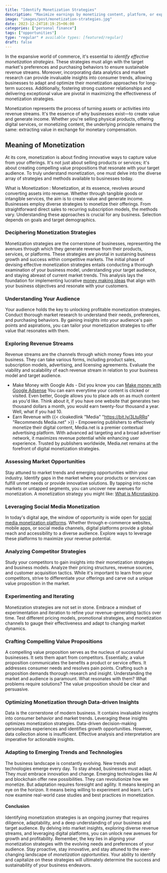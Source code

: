 ```yaml
---
title: "Identify Monetization Strategies"
description: "Maximize earnings by monetizing content, platform, or expertise. Explore revenue streams like advertising, affiliate marketing, and digital products."
image: "images/post/monetization-strategies.jpg"
date: 2023-12-24T18:19:25+06:00
categories: ["personal finance"]
tags: ["opportunities"]
type: "regular" # available types: [featured/regular]
draft: false
---
```


In the expansive world of commerce, it's essential to _identify effective monetization strategies_. These strategies must align with the target market's preferences and purchasing behaviors to ensure sustainable revenue streams. Moreover, incorporating data analytics and market research can provide invaluable insights into consumer trends, allowing businesses to adapt and optimize their monetization approaches for long-term success. Additionally, fostering strong customer relationships and delivering exceptional value are pivotal in maximizing the effectiveness of monetization strategies.

Monetization represents the process of turning assets or activities into revenue streams. It's the essence of why businesses exist—to create value and generate income. Whether you're selling physical products, offering digital services, or monetizing content, the underlying principle remains the same: extracting value in exchange for monetary compensation.

## Meaning of Monetization

At its core, monetization is about finding innovative ways to capture value from your offerings. It's not just about selling products or services; it's about creating compelling value propositions that resonate with your target audience. To truly understand monetization, one must delve into the diverse array of strategies and methods available to businesses today.

What is Monetization
: Monetization, at its essence, revolves around converting assets into revenue. Whether through tangible goods or intangible services, the aim is to create value and generate income. Businesses employ diverse strategies to monetize their offerings. From straightforward direct sales to recurring subscription models, the methods vary. Understanding these approaches is crucial for any business. Selection depends on goals and target demographics.

### Deciphering Monetization Strategies

Monetization strategies are the cornerstone of businesses, representing the avenues through which they generate revenue from their products, services, or platforms. These strategies are pivotal in sustaining business growth and success within competitive markets. The initial phase of devising effective monetization strategies entails conducting a thorough examination of your business model, understanding your target audience, and staying abreast of current market trends. This analysis lays the foundation for implementing lucrative [money making ideas](/blog/ways-to-make-money-online) that align with your business objectives and resonate with your customers.

### Understanding Your Audience

Your audience holds the key to unlocking profitable monetization strategies. Conduct thorough market research to understand their needs, preferences, and purchasing behaviors. By gaining insights into your audience's pain points and aspirations, you can tailor your monetization strategies to offer value that resonates with them.

### Exploring Revenue Streams

Revenue streams are the channels through which money flows into your business. They can take various forms, including product sales, subscription models, advertising, and licensing agreements. Evaluate the viability and scalability of each revenue stream in relation to your business model and target audience.

- Make Money with Google Ads - Did you know you can [Make money with Google Adsense](/blog/how-to-make-money-with-google-ads) You can earn everytime your content is clicked or visited. Even better, Google allows you to place ads on as much content as you'd like. Think about it, if you have one website that generates two thousand dollars a month, you would earn twenty-four thousand a year. Well, what if you had 10.
- Earn Revenue with {{< cloakedlink "Media" "<https://bit.ly/3LtuRRq>" "Recommends Media.net" >}} - Empowering publishers to effectively monetize their digital content, Media.net is a premier contextual advertising platform. With advanced ad targeting and a broad advertiser network, it maximizes revenue potential while enhancing user experience. Trusted by publishers worldwide, Media.net remains at the forefront of digital monetization strategies.

### Assessing Market Opportunities

Stay attuned to market trends and emerging opportunities within your industry. Identify gaps in the market where your products or services can fulfill unmet needs or provide innovative solutions. By tapping into niche markets or untapped segments, you can uncover new avenues for monetization. A monetization strategy you might like: [What is Microtasking](/blog/what-is-microtasking).

### Leveraging Social Media Monetization

In today's digital age, the window of opportunity is wide open for [social media monetization platforms](/blog/social-media-monetization). Whether through e-commerce websites, mobile apps, or social media channels, digital platforms provide a global reach and accessibility to a diverse audience. Explore ways to leverage these platforms to maximize your revenue potential.

### Analyzing Competitor Strategies

Study your competitors to gain insights into their monetization strategies and business models. Analyze their pricing structures, revenue sources, and customer acquisition tactics. While it's important to learn from your competitors, strive to differentiate your offerings and carve out a unique value proposition in the market.

### Experimenting and Iterating

Monetization strategies are not set in stone. Embrace a mindset of experimentation and iteration to refine your revenue-generating tactics over time. Test different pricing models, promotional strategies, and monetization channels to gauge their effectiveness and adapt to changing market dynamics.

### Crafting Compelling Value Propositions

A compelling value proposition serves as the nucleus of successful businesses. It sets them apart from competitors. Essentially, a value proposition communicates the benefits a product or service offers. It addresses consumer needs and resolves pain points. Crafting such a proposition demands thorough research and insight. Understanding the market and audience is paramount. What resonates with them? What problems require solutions? The value proposition should be clear and persuasive.

### Optimizing Monetization through Data-driven Insights

Data is the cornerstone of modern business. It contains invaluable insights into consumer behavior and market trends. Leveraging these insights optimizes monetization strategies. Data-driven decision-making personalizes experiences and identifies growth opportunities. However, data collection alone is insufficient. Effective analysis and interpretation are imperative for actionable insights.

### Adapting to Emerging Trends and Technologies

The business landscape is constantly evolving. New trends and technologies emerge every day. To stay ahead, businesses must adapt. They must embrace innovation and change. Emerging technologies like AI and blockchain offer new possibilities. They can revolutionize how we monetize. But adaptation requires foresight and agility. It means keeping an eye on the horizon. It means being willing to experiment and learn. Let's now examine real-world case studies and best practices in monetization.

#### Conclusion

Identifying monetization strategies is an ongoing journey that requires diligence, adaptability, and a deep understanding of your business and target audience. By delving into market insights, exploring diverse revenue streams, and leveraging digital platforms, you can unlock new avenues for growth and profitability. Remember, the key lies in aligning your monetization strategies with the evolving needs and preferences of your audience. Stay proactive, stay innovative, and stay attuned to the ever-changing landscape of _monetization opportunities_. Your ability to identify and capitalize on these strategies will ultimately determine the success and sustainability of your business endeavors.
